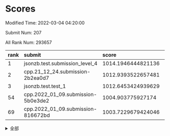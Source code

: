 # Scores

Modified Time: 2022-03-04 04:20:00

Submit Num: 207

All Rank Num: 293657

| rank |               submit               |       score        |       sigma        | pk_num |
| :--- | :--------------------------------- | :----------------- | :----------------- | :----- |
| 1    | jsonzb.test.submission_level_4     | 1014.1946444821136 | 0.8300253302339905 | 5672   |
| 2    | cpp.21_12_24.submission-2b2ea0d7   | 1012.9393522657481 | 0.7969093785698068 | 5676   |
| 3    | jsonzb.test.test_1                 | 1012.6453424939629 | 0.7944621745033873 | 5670   |
| 54   | cpp.2022_01_09.submission-5b0e3de2 | 1004.903775927174  | 0.7230664781832058 | 5672   |
| 69   | cpp.2022_01_09.submission-816672bd | 1003.7229679424046 | 0.7110974556400554 | 5675   |


<details>
<summary>全部</summary>

| rank |                 submit                 |       score        |       sigma        | pk_num |
| :--- | :------------------------------------- | :----------------- | :----------------- | :----- |
| 1    | jsonzb.test.submission_level_4         | 1014.1946444821136 | 0.8300253302339905 | 5672   |
| 2    | cpp.21_12_24.submission-2b2ea0d7       | 1012.9393522657481 | 0.7969093785698068 | 5676   |
| 3    | jsonzb.test.test_1                     | 1012.6453424939629 | 0.7944621745033873 | 5670   |
| 4    | gobigger.level_3.submission_level_3_38 | 1012.0084325850221 | 0.759108570233121  | 5677   |
| 5    | gobigger.level_3.submission_level_3_35 | 1011.6967331801459 | 0.8051171849234358 | 5676   |
| 6    | gobigger.level_3.submission_level_3_29 | 1011.3142419842687 | 0.769266700273833  | 5680   |
| 7    | gobigger.level_3.submission_level_3_3  | 1011.2355051115541 | 0.7717476555858177 | 5674   |
| 8    | gobigger.level_3.submission_level_3_49 | 1011.1649130518682 | 0.764674622511768  | 5671   |
| 9    | gobigger.level_3.submission_level_3_14 | 1011.1634568223936 | 0.7592478745372511 | 5674   |
| 10   | gobigger.level_3.submission_level_3_47 | 1011.1133997950511 | 0.7561235901622599 | 5670   |
| 11   | gobigger.level_3.submission_level_3_15 | 1011.1037481893566 | 0.782440018034901  | 5677   |
| 12   | gobigger.level_3.submission_level_3_18 | 1010.9273468550166 | 0.7727724987152715 | 5670   |
| 13   | gobigger.level_3.submission_level_3_10 | 1010.831458046265  | 0.7768170230394341 | 5673   |
| 14   | gobigger.level_3.submission_level_3_0  | 1010.7507669415216 | 0.7534323999141737 | 5672   |
| 15   | gobigger.level_3.submission_level_3_4  | 1010.7026511109717 | 0.7534766450672287 | 5673   |
| 16   | gobigger.level_3.submission_level_3_37 | 1010.6250144827699 | 0.7500655336179449 | 5677   |
| 17   | gobigger.level_3.submission_level_3_42 | 1010.554648238842  | 0.7479250951066265 | 5674   |
| 18   | gobigger.level_3.submission_level_3_31 | 1010.5070676448611 | 0.7710949240341259 | 5678   |
| 19   | gobigger.level_3.submission_level_3_12 | 1010.4805912478788 | 0.7601086037881606 | 5673   |
| 20   | gobigger.level_3.submission_level_3_19 | 1010.469763438233  | 0.7588247598300473 | 5668   |
| 21   | gobigger.level_3.submission_level_3_27 | 1010.4336490931229 | 0.7554860629680767 | 5673   |
| 22   | gobigger.level_3.submission_level_3_8  | 1010.3763793720732 | 0.7595486429161836 | 5674   |
| 23   | gobigger.level_3.submission_level_3_43 | 1010.307935430889  | 0.758052197314968  | 5678   |
| 24   | gobigger.level_3.submission_level_3_46 | 1010.282400051095  | 0.7730054960357118 | 5678   |
| 25   | gobigger.level_3.submission_level_3_40 | 1010.2637295767994 | 0.7741178566318495 | 5675   |
| 26   | gobigger.level_3.submission_level_3_2  | 1010.1524770350804 | 0.7865371739331886 | 5678   |
| 27   | gobigger.level_3.submission_level_3_26 | 1010.1472410212124 | 0.768153351195288  | 5672   |
| 28   | gobigger.level_3.submission_level_3_28 | 1010.0962068191853 | 0.7722634750331001 | 5674   |
| 29   | gobigger.level_3.submission_level_3_16 | 1010.0118305463584 | 0.7651886831370407 | 5677   |
| 30   | gobigger.level_3.submission_level_3_45 | 1010.001592712437  | 0.7595152594949306 | 5674   |
| 31   | gobigger.level_3.submission_level_3_39 | 1009.9675820323448 | 0.7761089362779733 | 5676   |
| 32   | gobigger.level_3.submission_level_3_9  | 1009.965880311538  | 0.7706117336101723 | 5677   |
| 33   | gobigger.level_3.submission_level_3_17 | 1009.9551376545594 | 0.7481943805683727 | 5675   |
| 34   | gobigger.level_3.submission_level_3_36 | 1009.9061817448076 | 0.7582453708950118 | 5672   |
| 35   | gobigger.level_3.submission_level_3_32 | 1009.8352656891159 | 0.7472083240632265 | 5675   |
| 36   | gobigger.level_3.submission_level_3_7  | 1009.7662005599992 | 0.759494931739385  | 5681   |
| 37   | gobigger.level_3.submission_level_3_1  | 1009.7607155954812 | 0.7619798859196666 | 5668   |
| 38   | gobigger.level_3.submission_level_3_44 | 1009.7457097039053 | 0.7528695513607566 | 5675   |
| 39   | gobigger.level_3.submission_level_3_30 | 1009.7444781912299 | 0.7532995951532268 | 5674   |
| 40   | gobigger.level_3.submission_level_3_20 | 1009.6522618231282 | 0.7488169945757186 | 5675   |
| 41   | gobigger.level_3.submission_level_3_41 | 1009.6431154373832 | 0.7542066525432255 | 5675   |
| 42   | gobigger.level_3.submission_level_3_24 | 1009.4496362718978 | 0.7625547946305489 | 5673   |
| 43   | gobigger.level_3.submission_level_3_21 | 1009.3200914745922 | 0.762760547941217  | 5672   |
| 44   | gobigger.level_3.submission_level_3_11 | 1009.3086461142543 | 0.7486740483486871 | 5675   |
| 45   | gobigger.level_3.submission_level_3_33 | 1009.2775125367843 | 0.7769696855349626 | 5678   |
| 46   | gobigger.level_3.submission_level_3_13 | 1009.2542920717217 | 0.7745626802509067 | 5671   |
| 47   | gobigger.level_3.submission_level_3_25 | 1009.136479686057  | 0.7567642915481091 | 5673   |
| 48   | gobigger.level_3.submission_level_3_34 | 1009.1184182646963 | 0.7340018271876012 | 5674   |
| 49   | gobigger.level_3.submission_level_3_48 | 1009.031156266645  | 0.761490384729241  | 5675   |
| 50   | gobigger.level_3.submission_level_3_5  | 1009.0224444565799 | 0.7695765384600837 | 5674   |
| 51   | gobigger.level_3.submission_level_3_22 | 1008.9210815912174 | 0.7481725915365921 | 5674   |
| 52   | gobigger.level_3.submission_level_3_6  | 1008.7272713774648 | 0.7345614194247172 | 5679   |
| 53   | gobigger.level_3.submission_level_3_23 | 1006.7626975791131 | 0.7429480577077886 | 5676   |
| 54   | cpp.2022_01_09.submission-5b0e3de2     | 1004.903775927174  | 0.7230664781832058 | 5672   |
| 55   | gobigger.level_1.submission_level_1_24 | 1004.8972781034943 | 0.7208636942958877 | 5677   |
| 56   | gobigger.level_1.submission_level_1_3  | 1004.8231753244509 | 0.7318615842904754 | 5674   |
| 57   | gobigger.level_1.submission_level_1_12 | 1004.2297852066107 | 0.7309760136371407 | 5674   |
| 58   | gobigger.level_1.submission_level_1_16 | 1004.1347311372199 | 0.7221782129306377 | 5678   |
| 59   | gobigger.level_1.submission_level_1_4  | 1004.1150765096432 | 0.7246817605261096 | 5674   |
| 60   | gobigger.level_1.submission_level_1_0  | 1004.1145571333963 | 0.7123090459819886 | 5675   |
| 61   | gobigger.level_1.submission_level_1_38 | 1004.0568274951125 | 0.716779075903486  | 5672   |
| 62   | gobigger.level_1.submission_level_1_8  | 1003.9911729905738 | 0.7162750064784507 | 5676   |
| 63   | gobigger.level_1.submission_level_1_41 | 1003.9700491320557 | 0.7210111087356497 | 5676   |
| 64   | gobigger.level_1.submission_level_1_9  | 1003.8710741292923 | 0.7151151812879276 | 5674   |
| 65   | gobigger.level_1.submission_level_1_27 | 1003.815135661292  | 0.717236203489737  | 5673   |
| 66   | gobigger.level_1.submission_level_1_29 | 1003.7738411928475 | 0.7147972512139797 | 5670   |
| 67   | gobigger.level_1.submission_level_1_15 | 1003.7400676033902 | 0.719233954098266  | 5674   |
| 68   | gobigger.level_1.submission_level_1_39 | 1003.7338226093284 | 0.7270492993819541 | 5676   |
| 69   | cpp.2022_01_09.submission-816672bd     | 1003.7229679424046 | 0.7110974556400554 | 5675   |
| 70   | gobigger.level_1.submission_level_1_21 | 1003.6713427027458 | 0.7289859728612436 | 5675   |
| 71   | gobigger.level_1.submission_level_1_26 | 1003.5913181014402 | 0.7183444438303096 | 5676   |
| 72   | gobigger.level_1.submission_level_1_47 | 1003.5391768227705 | 0.719210284871771  | 5676   |
| 73   | gobigger.level_1.submission_level_1_35 | 1003.5203406194778 | 0.7112819462705479 | 5671   |
| 74   | gobigger.level_1.submission_level_1_19 | 1003.490329644422  | 0.7175814549311842 | 5676   |
| 75   | gobigger.level_1.submission_level_1_40 | 1003.4890096371911 | 0.7309410131431362 | 5677   |
| 76   | gobigger.level_1.submission_level_1_20 | 1003.4719833919137 | 0.7122634064067874 | 5678   |
| 77   | gobigger.level_1.submission_level_1_28 | 1003.4542023726999 | 0.7252307522514293 | 5669   |
| 78   | gobigger.level_1.submission_level_1_6  | 1003.4038442657495 | 0.7094576123622097 | 5675   |
| 79   | gobigger.level_1.submission_level_1_22 | 1003.3694484062432 | 0.716418572659485  | 5673   |
| 80   | gobigger.level_1.submission_level_1_43 | 1003.2973760964317 | 0.7156376854576626 | 5674   |
| 81   | gobigger.level_1.submission_level_1_37 | 1003.2840465744462 | 0.7132407844625129 | 5677   |
| 82   | gobigger.level_1.submission_level_1_49 | 1003.2793824044633 | 0.7171832388154159 | 5673   |
| 83   | gobigger.level_1.submission_level_1_5  | 1003.1893315998394 | 0.7275590622936571 | 5681   |
| 84   | gobigger.level_1.submission_level_1_10 | 1003.0789549203498 | 0.7290426625746551 | 5676   |
| 85   | gobigger.level_1.submission_level_1_11 | 1003.0361480196491 | 0.7235955827678222 | 5674   |
| 86   | gobigger.level_1.submission_level_1_42 | 1002.9448874698667 | 0.7268824201857599 | 5676   |
| 87   | gobigger.level_1.submission_level_1_17 | 1002.9148132272134 | 0.7066280178942513 | 5674   |
| 88   | gobigger.level_1.submission_level_1_32 | 1002.900862471398  | 0.7190212606505896 | 5672   |
| 89   | gobigger.level_1.submission_level_1_1  | 1002.8320571920548 | 0.7175082987348701 | 5670   |
| 90   | gobigger.level_1.submission_level_1_14 | 1002.8247313961066 | 0.719829320720552  | 5671   |
| 91   | gobigger.level_1.submission_level_1_34 | 1002.749716292826  | 0.7013921211768951 | 5676   |
| 92   | gobigger.level_1.submission_level_1_31 | 1002.7495882806833 | 0.7175988210912022 | 5674   |
| 93   | gobigger.level_1.submission_level_1_45 | 1002.736555399373  | 0.7211000150546296 | 5676   |
| 94   | gobigger.level_1.submission_level_1_2  | 1002.7169141696511 | 0.71580694632242   | 5675   |
| 95   | gobigger.level_1.submission_level_1_18 | 1002.6281175392342 | 0.7184391701632952 | 5671   |
| 96   | gobigger.level_1.submission_level_1_46 | 1002.5837319450062 | 0.7250654354544608 | 5673   |
| 97   | gobigger.level_1.submission_level_1_33 | 1002.5715283362889 | 0.7201419332125732 | 5672   |
| 98   | gobigger.level_1.submission_level_1_23 | 1002.5350492633945 | 0.7121014779784351 | 5674   |
| 99   | gobigger.level_1.submission_level_1_7  | 1002.5165264204755 | 0.7137761962151328 | 5670   |
| 100  | gobigger.level_1.submission_level_1_13 | 1002.506286617683  | 0.717869689980683  | 5679   |
| 101  | gobigger.level_1.submission_level_1_36 | 1002.321245670285  | 0.7118933598082728 | 5674   |
| 102  | gobigger.level_1.submission_level_1_25 | 1002.2723481486363 | 0.7114549480476503 | 5667   |
| 103  | gobigger.level_1.submission_level_1_44 | 1002.2593392980816 | 0.7102853633702049 | 5676   |
| 104  | gobigger.level_1.submission_level_1_48 | 1001.8186312686726 | 0.7061341163224909 | 5679   |
| 105  | gobigger.level_1.submission_level_1_30 | 1001.5194636916408 | 0.708212279100587  | 5671   |
| 106  | gobigger.random.submission_random_5    | 997.4284784447458  | 0.706163838819894  | 5678   |
| 107  | gobigger.random.submission_random_32   | 997.3221531336097  | 0.7012840236928071 | 5678   |
| 108  | gobigger.random.submission_random_28   | 997.1773779416308  | 0.7136263870689742 | 5673   |
| 109  | gobigger.random.submission_random_27   | 997.1106271124925  | 0.7072758145357035 | 5668   |
| 110  | gobigger.random.submission_random_37   | 996.9133993270148  | 0.7175171929740647 | 5673   |
| 111  | gobigger.random.submission_random_15   | 996.8766647894449  | 0.7122512345665959 | 5675   |
| 112  | gobigger.random.submission_random_9    | 996.7208616929881  | 0.7122571666784003 | 5675   |
| 113  | gobigger.random.submission_random_4    | 996.6076497429607  | 0.7025515004227074 | 5672   |
| 114  | gobigger.random.submission_random_43   | 996.5192324216126  | 0.7127189629687687 | 5674   |
| 115  | gobigger.random.submission_random_38   | 996.4626780263237  | 0.7189597404327797 | 5669   |
| 116  | gobigger.random.submission_random_11   | 996.4201837683866  | 0.7075896705041058 | 5671   |
| 117  | gobigger.random.submission_random_35   | 996.3496210600595  | 0.7149953547928417 | 5676   |
| 118  | gobigger.random.submission_random_14   | 996.3301960058457  | 0.7074209075130569 | 5671   |
| 119  | gobigger.random.submission_random_16   | 996.2836812926156  | 0.7149586250421053 | 5675   |
| 120  | gobigger.random.submission_random_40   | 996.2612370624998  | 0.7085101625406968 | 5673   |
| 121  | gobigger.random.submission_random_1    | 996.2592118449555  | 0.7033572946978043 | 5674   |
| 122  | gobigger.random.submission_random_10   | 996.249129823347   | 0.7081399830199643 | 5677   |
| 123  | gobigger.random.submission_random_47   | 996.2190556767382  | 0.7108763978095808 | 5665   |
| 124  | gobigger.random.submission_random_39   | 996.1599446102755  | 0.715047513403448  | 5677   |
| 125  | gobigger.random.submission_random_31   | 996.1426728854227  | 0.7166255411260718 | 5677   |
| 126  | gobigger.random.submission_random_8    | 996.1201289563663  | 0.7240967693988871 | 5675   |
| 127  | gobigger.random.submission_random_48   | 996.1085681432157  | 0.7202765504720994 | 5674   |
| 128  | gobigger.random.submission_random_20   | 996.0566139581168  | 0.6993879295205696 | 5680   |
| 129  | gobigger.random.submission_random_13   | 996.0560596094697  | 0.703915069296572  | 5671   |
| 130  | gobigger.random.submission_random_3    | 996.0351567106203  | 0.7145167576417387 | 5674   |
| 131  | gobigger.random.submission_random_44   | 996.0147939406753  | 0.7089451194244261 | 5670   |
| 132  | gobigger.random.submission_random_19   | 996.006127694415   | 0.705862615842576  | 5669   |
| 133  | gobigger.random.submission_random_49   | 996.005801635278   | 0.7074979430001316 | 5673   |
| 134  | gobigger.random.submission_random_36   | 995.9560044750626  | 0.709206340318883  | 5677   |
| 135  | gobigger.random.submission_random_24   | 995.8202400842982  | 0.7054084830608928 | 5674   |
| 136  | gobigger.random.submission_random_30   | 995.8020396837395  | 0.7107279680824853 | 5674   |
| 137  | gobigger.random.submission_random_17   | 995.7939038267554  | 0.705003479109627  | 5674   |
| 138  | gobigger.random.submission_random_33   | 995.7828289667531  | 0.7170285380276141 | 5679   |
| 139  | gobigger.random.submission_random_34   | 995.7163943330739  | 0.723653297688577  | 5678   |
| 140  | gobigger.random.submission_random_26   | 995.7082096823514  | 0.7080682537646432 | 5679   |
| 141  | gobigger.random.submission_random_45   | 995.698810848961   | 0.7230472480110216 | 5674   |
| 142  | gobigger.random.submission_random_41   | 995.5861626268185  | 0.7134519104662262 | 5678   |
| 143  | gobigger.random.submission_random_25   | 995.5191775425537  | 0.7031839705348707 | 5673   |
| 144  | gobigger.random.submission_random_46   | 995.4953230530047  | 0.704078191795317  | 5673   |
| 145  | gobigger.random.submission_random_23   | 995.443983196126   | 0.7131664043074307 | 5678   |
| 146  | gobigger.random.submission_random_18   | 995.3430660096633  | 0.7057557006565803 | 5674   |
| 147  | gobigger.random.submission_random_7    | 995.3149275983722  | 0.7065448860940315 | 5680   |
| 148  | gobigger.random.submission_random_12   | 995.2826114596386  | 0.7103222786124214 | 5674   |
| 149  | gobigger.random.submission_random_2    | 995.2800175326812  | 0.7117571171004875 | 5676   |
| 150  | gobigger.random.submission_random_21   | 995.1881159756964  | 0.711519004009754  | 5674   |
| 151  | gobigger.random.submission_random_42   | 994.9504491792067  | 0.7003249009235893 | 5680   |
| 152  | gobigger.random.submission_random_29   | 994.9031936204456  | 0.7180217247816048 | 5674   |
| 153  | gobigger.random.submission_random_22   | 994.6920392916874  | 0.7315367440743694 | 5680   |
| 154  | gobigger.random.submission_random_0    | 994.547353876458   | 0.7212290053859334 | 5679   |
| 155  | gobigger.level_2.submission_level_2_19 | 994.5336189802784  | 0.7239222383928172 | 5675   |
| 156  | gobigger.random.submission_random_6    | 994.39834090158    | 0.7242977055156292 | 5670   |
| 157  | gobigger.level_2.submission_level_2_17 | 994.327744435787   | 0.7313587864375313 | 5672   |
| 158  | gobigger.level_2.submission_level_2_39 | 993.379206674401   | 0.7466515428178742 | 5676   |
| 159  | gobigger.level_2.submission_level_2_31 | 993.297931731096   | 0.7250657532646568 | 5678   |
| 160  | gobigger.level_2.submission_level_2_0  | 993.2786105674137  | 0.7459799133091525 | 5681   |
| 161  | gobigger.level_2.submission_level_2_35 | 993.2025324489824  | 0.7239185599276254 | 5674   |
| 162  | gobigger.level_2.submission_level_2_41 | 993.1638953282031  | 0.7343896748959021 | 5677   |
| 163  | gobigger.level_2.submission_level_2_38 | 993.1609926068738  | 0.7409700872889452 | 5676   |
| 164  | gobigger.level_2.submission_level_2_28 | 993.1208391479996  | 0.7357246785024026 | 5674   |
| 165  | gobigger.level_2.submission_level_2_21 | 993.0469303049013  | 0.7303969293412889 | 5677   |
| 166  | gobigger.level_2.submission_level_2_37 | 993.0350060959026  | 0.7325059473845811 | 5674   |
| 167  | gobigger.level_2.submission_level_2_13 | 992.9912063817372  | 0.7326968350053944 | 5675   |
| 168  | gobigger.level_2.submission_level_2_29 | 992.9895638507602  | 0.7272725408349733 | 5680   |
| 169  | gobigger.level_2.submission_level_2_1  | 992.9749007005096  | 0.7333151160766558 | 5676   |
| 170  | gobigger.level_2.submission_level_2_45 | 992.8247182678878  | 0.7329528608197868 | 5675   |
| 171  | gobigger.level_2.submission_level_2_23 | 992.7894505990655  | 0.7237807584449264 | 5680   |
| 172  | gobigger.level_2.submission_level_2_15 | 992.7502685878461  | 0.7381640831262082 | 5666   |
| 173  | gobigger.level_2.submission_level_2_34 | 992.5047354825183  | 0.7616993588629892 | 5677   |
| 174  | gobigger.level_2.submission_level_2_11 | 992.468235954693   | 0.7592514448273847 | 5677   |
| 175  | gobigger.level_2.submission_level_2_36 | 992.3889285245573  | 0.7339092238898854 | 5674   |
| 176  | gobigger.level_2.submission_level_2_48 | 992.3234102638352  | 0.7355072221412741 | 5677   |
| 177  | gobigger.level_2.submission_level_2_18 | 992.3031609140681  | 0.73612900750051   | 5679   |
| 178  | gobigger.level_2.submission_level_2_32 | 992.1489121446025  | 0.752033800498821  | 5674   |
| 179  | gobigger.level_2.submission_level_2_24 | 991.9387124406262  | 0.7455930213415525 | 5680   |
| 180  | gobigger.level_2.submission_level_2_30 | 991.8909467587204  | 0.7511577901202928 | 5671   |
| 181  | gobigger.level_2.submission_level_2_25 | 991.7338723075738  | 0.7317293654909235 | 5675   |
| 182  | gobigger.level_2.submission_level_2_2  | 991.708129219736   | 0.7474829936094624 | 5674   |
| 183  | gobigger.level_2.submission_level_2_46 | 991.6106065379024  | 0.7355081864037364 | 5678   |
| 184  | gobigger.level_2.submission_level_2_33 | 991.590305981528   | 0.7392928344357496 | 5674   |
| 185  | gobigger.level_2.submission_level_2_16 | 991.588826940921   | 0.7779670588363449 | 5676   |
| 186  | gobigger.level_2.submission_level_2_12 | 991.5672403917192  | 0.7357366162387913 | 5676   |
| 187  | gobigger.level_2.submission_level_2_40 | 991.5465186108596  | 0.7545454875341561 | 5676   |
| 188  | gobigger.level_2.submission_level_2_43 | 991.4871047583861  | 0.757569225353329  | 5674   |
| 189  | gobigger.level_2.submission_level_2_27 | 991.4184936046472  | 0.7483996297625366 | 5669   |
| 190  | gobigger.level_2.submission_level_2_5  | 991.3163915521089  | 0.7609192115787012 | 5670   |
| 191  | gobigger.level_2.submission_level_2_14 | 991.303689978818   | 0.7508858265599815 | 5670   |
| 192  | gobigger.level_2.submission_level_2_7  | 991.2044307329202  | 0.7661043071892851 | 5676   |
| 193  | gobigger.level_2.submission_level_2_47 | 991.1687646406749  | 0.7707011050018155 | 5672   |
| 194  | gobigger.level_2.submission_level_2_26 | 991.0533785667063  | 0.7551349361364701 | 5675   |
| 195  | gobigger.level_2.submission_level_2_22 | 991.0439501015687  | 0.779485951193771  | 5670   |
| 196  | gobigger.level_2.submission_level_2_49 | 991.0417278135513  | 0.7593431892921629 | 5674   |
| 197  | gobigger.level_2.submission_level_2_44 | 990.942935134421   | 0.7773134900097702 | 5678   |
| 198  | gobigger.level_2.submission_level_2_4  | 990.9381920641018  | 0.7678088654089058 | 5671   |
| 199  | gobigger.level_2.submission_level_2_3  | 990.9053615579924  | 0.7689730924353573 | 5670   |
| 200  | gobigger.level_2.submission_level_2_6  | 990.873680238869   | 0.7425162592774374 | 5675   |
| 201  | gobigger.level_2.submission_level_2_42 | 990.6976070518191  | 0.733059283438801  | 5674   |
| 202  | gobigger.level_2.submission_level_2_20 | 990.6317433516591  | 0.767418378197973  | 5675   |
| 203  | gobigger.level_2.submission_level_2_9  | 990.5545872882144  | 0.7763740920744571 | 5670   |
| 204  | gobigger.level_2.submission_level_2_8  | 989.9680564725682  | 0.7494743875803606 | 5681   |
| 205  | gobigger.level_2.submission_level_2_10 | 988.6868970721289  | 0.80479922823962   | 5674   |
| 206  | gobigger.none.submission_none_0        | 979.3013005168533  | 1.2018165487054342 | 5675   |
| 207  | gobigger.none.submission_none_1        | 975.6665221666976  | 1.515212730301233  | 5679   |

</details>